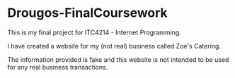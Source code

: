 # Drougos-FinalCoursework

This is my final project for ITC4214 - Internet Programming. 

I have created a website for my (not real) business called Zoe's Catering.

The information provided is fake and this website is not intended to be used for any real business transactions.
